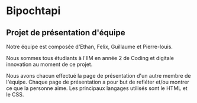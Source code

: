 # Bipochtapi
## Projet de présentation d'équipe
Notre équipe est composée d'Ethan, Felix, Guillaume et Pierre-louis.

Nous sommes tous étudiants à l'IIM en année 2 de Coding et digitale innovation au moment de ce projet.

Nous avons chacun effectué la page de présentation d'un autre membre de l'équipe. Chaque page de présentation a pour but de refléter et/ou montrer ce que la personne aime.
Les principaux langages utilisés sont le HTML et le CSS.
